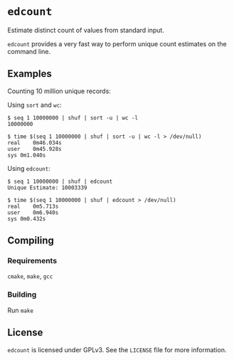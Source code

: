 # `edcount`

Estimate distinct count of values from standard input.

`edcount` provides a very fast way to perform unique count estimates on the
command line.

## Examples

Counting 10 million unique records:

Using `sort` and `wc`:
```
$ seq 1 10000000 | shuf | sort -u | wc -l
10000000

$ time $(seq 1 10000000 | shuf | sort -u | wc -l > /dev/null)
real	0m46.034s
user	0m45.928s
sys	0m1.040s
```

Using `edcount`:
```
$ seq 1 10000000 | shuf | edcount
Unique Estimate: 10003339

$ time $(seq 1 10000000 | shuf | edcount > /dev/null)
real	0m5.713s
user	0m6.940s
sys	0m0.432s
```

## Compiling

### Requirements

`cmake`, `make`, `gcc`

### Building

Run `make`

## License

`edcount` is licensed under GPLv3. See the `LICENSE` file for more information.
